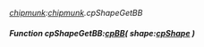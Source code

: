 _[chipmunk](../../modules/chipmunk/chipmunk-module.md):[chipmunk](../../modules/chipmunk/chipmunk-module.md).cpShapeGetBB_
##### Function cpShapeGetBB:[cpBB](../../modules/chipmunk/chipmunk-cpbb.md)( shape:[cpShape](../../modules/chipmunk/chipmunk-cpshape.md) )
